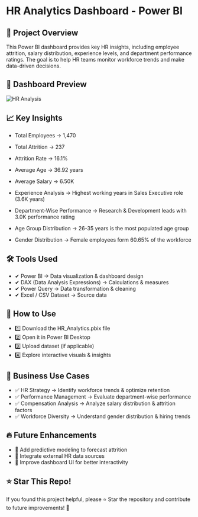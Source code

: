 # HR Analytics Dashboard - Power BI
## 📌 Project Overview
This Power BI dashboard provides key HR insights, including employee attrition, salary distribution, experience levels, and department performance ratings. The goal is to help HR teams monitor workforce trends and make data-driven decisions.

## 📸 Dashboard Preview
![HR Analysis](https://github.com/user-attachments/assets/39843acd-5f19-46ca-a5f2-5fe4cf4ef2a8)

## 📈 Key Insights
- Total Employees → 1,470

- Total Attrition → 237

- Attrition Rate → 16.1%

- Average Age → 36.92 years

- Average Salary → 6.50K

- Experience Analysis → Highest working years in Sales Executive role (3.6K years)

- Department-Wise Performance → Research & Development leads with 3.0K performance rating

- Age Group Distribution → 26-35 years is the most populated age group

- Gender Distribution → Female employees form 60.65% of the workforce
  
## 🛠️ Tools Used
- ✔ Power BI → Data visualization & dashboard design
- ✔ DAX (Data Analysis Expressions) → Calculations & measures
- ✔ Power Query → Data transformation & cleaning
- ✔ Excel / CSV Dataset → Source data

## 🚀 How to Use
- 1️⃣ Download the HR_Analytics.pbix file
- 2️⃣ Open it in Power BI Desktop
- 3️⃣ Upload dataset (if applicable)
- 4️⃣ Explore interactive visuals & insights

## 🎯 Business Use Cases
- ✅ HR Strategy → Identify workforce trends & optimize retention
- ✅ Performance Management → Evaluate department-wise performance
- ✅ Compensation Analysis → Analyze salary distribution & attrition factors
- ✅ Workforce Diversity → Understand gender distribution & hiring trends

## 🔥 Future Enhancements
- 🔹 Add predictive modeling to forecast attrition
- 🔹 Integrate external HR data sources
- 🔹 Improve dashboard UI for better interactivity

## ⭐ Star This Repo!
If you found this project helpful, please ⭐ Star the repository and contribute to future improvements! 🚀
